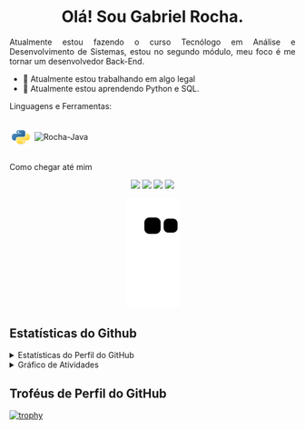 <h1 align="center">Olá! Sou Gabriel Rocha.</h1>
<div>
<p align="justify">
Atualmente estou fazendo o curso Tecnólogo em Análise e Desenvolvimento de Sistemas, estou no segundo módulo, meu foco é me tornar um desenvolvedor Back-End.
</p>
</div>

- 🔭 Atualmente estou trabalhando em algo legal
- 🌱 Atualmente estou aprendendo Python e SQL.

Linguagens e Ferramentas:

<div style="display: inline_block"><br>
  <img align="center" alt="Rocha-Python" height="30" width="40" src="https://raw.githubusercontent.com/devicons/devicon/master/icons/python/python-original.svg">
  <img align="center" alt="Rocha-Java" height="30" width="40" src="https://cdn.jsdelivr.net/gh/devicons/devicon/icons/java/java-original.svg">
</div>
  
##

Como chegar até mim

<div align="center"> 
  <a href="https://www.instagram.com/__rgabriell/" target="_blank"><img src="https://img.shields.io/badge/-Instagram-%23E4405F?style=for-the-badge&logo=instagram&logoColor=white" target="_blank"></a>
 <a href="https://discord.gg/Kaasty#4770" target="_blank"><img src="https://img.shields.io/badge/Discord-7289DA?style=for-the-badge&logo=discord&logoColor=white" target="_blank"></a> 
  <a href = "mailto:gabrielrocha1902@gmail.com"><img src="https://img.shields.io/badge/-Gmail-%23333?style=for-the-badge&logo=gmail&logoColor=white" target="_blank"></a>
  <a href="https://www.linkedin.com/in/rochagabriell/" target="_blank"><img src="https://img.shields.io/badge/-LinkedIn-%230077B5?style=for-the-badge&logo=linkedin&logoColor=white" target="_blank"></a> 
 
  ![Snake animation](https://github.com/RochaGabriell/RochaGabriell/blob/output/github-contribution-grid-snake.svg)
 
</div>

## Estatísticas do Github 

<details> 
    <summary>Estatísticas do Perfil do GitHub</summary>
    <br/>
    <a href="https://github.com/RochaGabriell">
    <img height="175px" src="https://github-readme-stats.vercel.app/api?username=RochaGabriell&show_icons=true&theme=dark&include_all_commits=true&count_private=true"/>
    </a>
    <a href="https://github.com/RochaGabriell">
    <img height="175px" src="https://github-readme-stats.vercel.app/api/top-langs/?username=RochaGabriell&layout=compact&langs_count=7&theme=dark"/>
    </a>
    <br/>
</details>

<details>
    <summary>Gráfico de Atividades</summary>
    <br/>
    <a href="https://github.com/RochaGabriell">
    <img src="https://activity-graph.herokuapp.com/graph/?username=RochaGabriell&bg_color=151515&color=fff&line=00E676&point=fff&hide_border=true" />
    </a>
</details>

## Troféus de Perfil do GitHub 

[![trophy](https://github-profile-trophy.vercel.app/?username=RochaGabriell&row=1&margin-w=15&theme=darkhub)](https://github.com/ryo-ma/github-profile-trophy)
